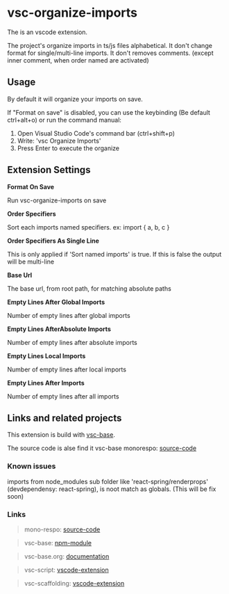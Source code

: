 # vsc-organize-imports

The is an vscode extension.

The project's organize imports in ts/js files alphabetical.
It don't change format for single/multi-line imports.
It don't removes comments. (except inner comment, when order named are activated)

## Usage

By default it will organize your imports on save.

If "Format on save" is disabled, you can use the keybinding
(Be default ctrl+alt+o)
or run the command manual:

1. Open Visual Studio Code's command bar (ctrl+shift+p)
2. Write: 'vsc Organize Imports'
3. Press Enter to execute the organize

## Extension Settings

**Format On Save**

Run vsc-organize-imports on save

**Order Specifiers**

Sort each imports named specifiers. ex: import { a, b, c }

**Order Specifiers As Single Line**

This is only applied if 'Sort named imports' is true. If this is false the output will be multi-line

**Base Url**

The base url, from root path, for matching absolute paths

**Empty Lines After Global Imports**

Number of empty lines after global imports

**Empty Lines AfterAbsolute Imports**

Number of empty lines after absolute imports

**Empty Lines Local Imports**

Number of empty lines after local imports

**Empty Lines After Imports**

Number of empty lines after all imports

## Links and related projects

This extension is build with [vsc-base](http://vsc-base.org).

The source code is alse find it vsc-base monorespo: [source-code](https://github.com/alfnielsen/vsc-base)

### Known issues

imports from node_modules sub folder like 'react-spring/renderprops' (devdependensy: react-spring),
is noot match as globals. (This will be fix soon)

### Links

> mono-respo: [source-code](https://github.com/alfnielsen/vsc-base)

> vsc-base: [npm-module](https://www.npmjs.com/package/vsc-base)

> vsc-base.org: [documentation](http://vsc-base.org)

> vsc-script: [vscode-extension](https://marketplace.visualstudio.com/items?itemName=alfnielsen.vsc-script)

> vsc-scaffolding: [vscode-extension](https://marketplace.visualstudio.com/items?itemName=alfnielsen.vsc-scafolding)
